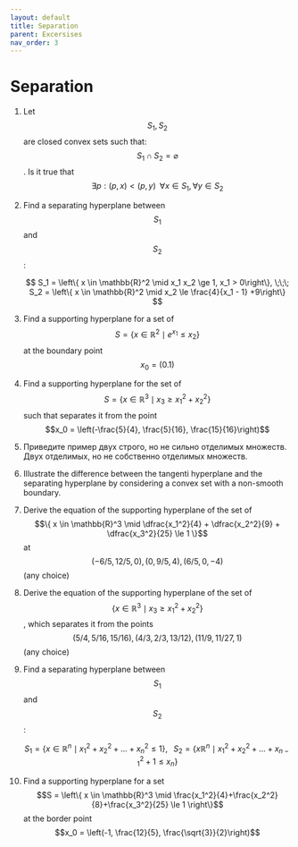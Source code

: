 ```yaml
---
layout: default
title: Separation
parent: Excersises
nav_order: 3
---
```


# Separation
1. Let $$S_1, S_2$$ are closed convex sets such that: $$S_1 \cap S_2 = \varnothing$$. Is it true that $$\exists p: (p,x) < (p,y) \;\; \forall x \in S_1, \forall y \in S_2$$
1. Find a separating hyperplane between $$S_1$$ and $$S_2$$:

    $$
    S_1 = \left\{ x \in \mathbb{R}^2 \mid x_1 x_2 \ge 1, x_1 > 0\right\}, \;\;\; S_2 = \left\{ x \in \mathbb{R}^2 \mid x_2 \le \frac{4}{x_1 - 1} +9\right\}
    $$

1. Find a supporting hyperplane for a set of $$S = \left\{ x \in \mathbb{R}^2 \mid e^{x_1} \le x_2\right\}$$ at the boundary point $$x_0 = (0.1)$$
1. Find a supporting hyperplane for the set of $$S = \left\{ x \in \mathbb{R}^3 \mid x_3 \ge x_1^2 + x_2^2\right\}$$ such that separates it from the point $$x_0 = \left(-\frac{5}{4}, \frac{5}{16}, \frac{15}{16}\right)$$
1. Приведите пример двух строго, но не сильно отделимых множеств. Двух отделимых, но не собственно отделимых множеств.
1. Illustrate the difference between the tangenti hyperplane and the separating hyperplane by considering a convex set with a non-smooth boundary.
1. Derive the equation of the supporting hyperplane of the set of $$\{ x \in \mathbb{R}^3 \mid \dfrac{x_1^2}{4} + \dfrac{x_2^2}{9} + \dfrac{x_3^2}{25} \le 1 \}$$ at $$(-6/5, 12/5, 0), (0, 9/5, 4), (6/5, 0, -4)$$ (any choice)
1. Derive the equation of the supporting hyperplane of the set of $$\{ x \in \mathbb{R}^3 \mid x_3 \ge x_1^2 + x_2^2 \}$$, which separates it from the points $$(5/4, 5/16, 15/16), (4/3, 2/3, 13/12), (11/9, 11/27, 1)$$ (any choice)
1. Find a separating hyperplane between $$S_1$$ and $$S_2$$:
    
    $$
    S_1 = \left\{ x \in \mathbb{R}^n \mid x_1^2 + x_2^2 + \ldots + x_n^2 \le 1\right\}, \;\;\; S_2 = \left\{ x \mathbb{R}^n \mid x_1^2 + x_2^2 + \ldots + x_{n-1}^2 + 1 \le x_n \right\}
    $$

1. Find a supporting hyperplane for a set $$S = \left\{ x \in \mathbb{R}^3 \mid \frac{x_1^2}{4}+\frac{x_2^2}{8}+\frac{x_3^2}{25} \le 1 \right\}$$ at the border point $$x_0 = \left(-1, \frac{12}{5}, \frac{\sqrt{3}}{2}\right)$$
